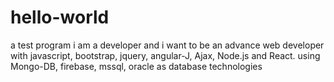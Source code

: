 # hello-world
a test program
i am a developer and i want to be an advance web developer with javascript, bootstrap, jquery, angular-J, Ajax, Node.js and React. using Mongo-DB, firebase, mssql, oracle as database technologies

